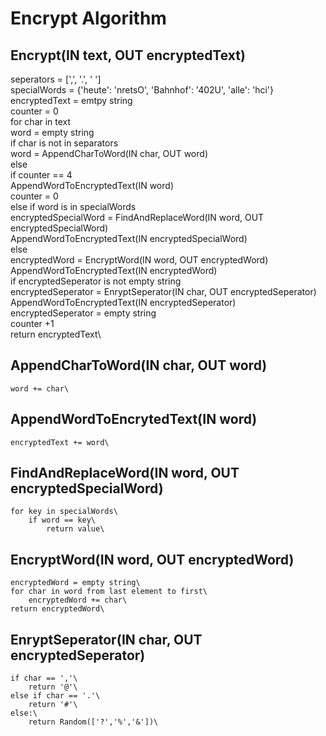 # Encrypt Algorithm

## Encrypt(IN text, OUT encryptedText)
seperators = [',', '.', ' ']  <!-- create list with valid seperators -->\
specialWords = {'heute': 'nretsO', 'Bahnhof': '402U', 'alle': 'hci'}\
encryptedText = emtpy string\
counter = 0\
for char in text  <!-- iterating through the whole input text -->\
    word = empty string  <!-- create empty string to store word -->\
    if char is not in separators\
		word = AppendCharToWord(IN char, OUT word)\
	else\
        if counter == 4\
            AppendWordToEncryptedText(IN word)\
            counter = 0\
        else if word is in specialWords\
            encryptedSpecialWord = FindAndReplaceWord(IN word, OUT encryptedSpecialWord)\
            AppendWordToEncryptedText(IN encryptedSpecialWord)\
        else\
            encryptedWord = EncryptWord(IN word, OUT encryptedWord)\
            AppendWordToEncryptedText(IN encryptedWord)\
            if encryptedSeperator is not empty string <!-- find duplicate seperators and ignore them -->\
                encryptedSeperator = EnryptSeperator(IN char, OUT encryptedSeperator)\
                AppendWordToEncryptedText(IN encryptedSeperator)\
                encryptedSeperator = empty string\
    counter +1\
return encryptedText\

## AppendCharToWord(IN char, OUT word)
    word += char\

## AppendWordToEncrytedText(IN word)
    encryptedText += word\

## FindAndReplaceWord(IN word, OUT encryptedSpecialWord)
    for key in specialWords\
        if word == key\
            return value\

## EncryptWord(IN word, OUT encryptedWord)
    encryptedWord = empty string\
    for char in word from last element to first\
        encryptedWord += char\
    return encryptedWord\

## EnryptSeperator(IN char, OUT encryptedSeperator)
    if char == ','\
        return '@'\
    else if char == '.'\
        return '#'\
    else:\
        return Random(['?','%','&'])\
